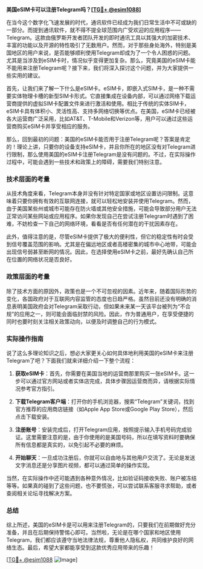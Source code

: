 **美国eSIM卡可以注册Telegram吗？[[TG💪+ @esim1088](https://t.me/s/esim1088)]**

在当今这个数字化飞速发展的时代，通讯软件已经成为我们日常生活中不可或缺的一部分。而提到通讯软件，就不得不提全球范围内广受欢迎的应用程序——Telegram。这款由俄罗斯开发者团队开发的即时通讯工具以其强大的加密技术、丰富的功能以及开源的特性吸引了无数用户。然而，对于那些身处海外，特别是美国地区的用户来说，是否能够顺利使用Telegram却成为了一个令人困惑的问题。尤其是当涉及到eSIM卡时，情况似乎变得更加复杂。那么，究竟美国的eSIM卡能不能用来注册Telegram呢？接下来，我们将深入探讨这个问题，并为大家提供一些实用的建议。

首先，让我们来了解一下什么是eSIM卡。eSIM卡，即嵌入式SIM卡，是一种不需要实体物理卡槽的新型SIM卡形式。它直接集成在设备内部，可以通过网络下载运营商提供的虚拟SIM卡配置文件来进行激活和使用。相比于传统的实体SIM卡，eSIM卡具有体积小、灵活性高、支持多网络切换等优点。在美国，eSIM卡已经被各大运营商广泛采用，比如AT&T、T-Mobile和Verizon等，用户可以通过这些运营商购买eSIM卡并享受相应的服务。

那么，回到最初的问题：美国的eSIM卡能否用于注册Telegram呢？答案是肯定的！理论上讲，只要你的设备支持eSIM卡，并且你所在的地区没有对Telegram进行限制，那么使用美国的eSIM卡注册Telegram是没有问题的。不过，在实际操作过程中，可能会遇到一些技术和政策上的障碍，需要我们特别注意。

### 技术层面的考量

从技术角度来看，Telegram本身并没有针对特定国家或地区设置访问限制。这意味着只要你拥有有效的互联网连接，就可以轻松地安装并使用Telegram。然而，由于美国某些州或城市可能存在防火墙或其他安全措施，可能会导致部分用户无法正常访问某些网站或应用程序。如果你发现自己在尝试注册Telegram时遇到了困难，不妨检查一下自己的网络环境，看看是否有任何潜在的干扰因素存在。

此外，值得注意的是，尽管eSIM卡提供了极大的便利性，但它的稳定性有时会受到信号覆盖范围的影响。尤其是在偏远地区或者高楼密集的城市中心地带，可能会出现信号弱甚至断网的情况。因此，在选择使用eSIM卡之前，最好先确认自己所在位置的网络状况是否良好。

### 政策层面的考量

除了技术方面的原因外，政策也是一个不可忽视的因素。近年来，随着国际形势的变化，各国政府对于互联网内容监管的态度也日趋严格。虽然目前还没有明确的消息表明美国政府会对Telegram采取行动，但如果未来某一天该平台被列为“不合规”的应用之一，则可能会面临封禁的风险。因此，作为普通用户，在享受便捷的同时也要时刻关注相关政策动向，以便及时调整自己的行为模式。

### 实际操作指南

说了这么多理论知识之后，想必大家更关心如何具体地利用美国的eSIM卡来注册Telegram了吧？下面我们就来详细介绍一下整个流程：

1. **获取eSIM卡**：首先，你需要在美国当地的运营商那里购买一张eSIM卡。这一步可以通过官方网站或者实体店完成，具体步骤因运营商而异，请根据实际情况参考官方指引。

2. **下载Telegram客户端**：打开你的手机浏览器，搜索“Telegram”关键词，找到官方推荐的应用商店链接（如Apple App Store或Google Play Store），然后点击下载安装。

3. **注册账号**：安装完成后，打开Telegram应用，按照提示输入手机号码完成验证。这里需要注意的是，由于你使用的是美国号码，所以在填写资料时要确保所有信息都是真实的，以免引起不必要的麻烦。

4. **开始聊天**：一旦成功注册后，你就可以自由地与其他用户交流了。无论是发送文字消息还是分享图片视频，都可以通过简单的操作实现。

当然，在实际操作中还可能遇到各种意外情况，比如验证码接收失败、账户被冻结等等。如果真的碰到了这些问题，也不要慌张，可以尝试联系客服寻求帮助，或者查阅相关论坛寻找解决方案。

### 总结

综上所述，美国的eSIM卡是可以用来注册Telegram的，只要我们在前期做好充分准备，并且在后期保持警惕心即可。当然啦，无论是在哪个国家和地区使用Telegram，我们都应该遵守当地法律法规，尊重他人隐私权，共同维护良好的网络生态。最后，希望大家都能享受到这款优秀应用带来的乐趣！

[[TG💪+ @esim1088](https://t.me/s/esim1088) ![Image](https://i.postimg.cc/4NQfJmqS/Snipaste-2025-05-13-00-14-12.png)]